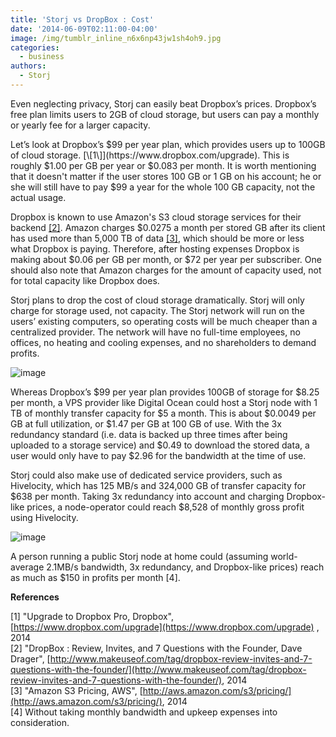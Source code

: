 ```yaml
---
title: 'Storj vs DropBox : Cost'
date: '2014-06-09T02:11:00-04:00'
image: /img/tumblr_inline_n6x6np43jw1sh4oh9.jpg
categories:
  - business
authors:
  - Storj
---
```

Even neglecting privacy, Storj can easily beat Dropbox’s prices. Dropbox’s free plan limits users to 2GB of cloud storage, but users can pay a monthly or yearly fee for a larger capacity. 

<!--more-->

Let’s look at Dropbox’s $99 per year plan, which provides users up to 100GB of cloud storage. [\[1\]](https://www.dropbox.com/upgrade). This is roughly $1.00 per GB per year or $0.083 per month. It is worth mentioning that it doesn't matter if the user stores 100 GB or 1 GB on his account; he or she will still have to pay $99 a year for the whole 100 GB capacity, not the actual usage.

Dropbox is known to use Amazon's S3 cloud storage services for their backend [\[2\]](http://www.makeuseof.com/tag/dropbox-review-invites-and-7-questions-with-the-founder/). Amazon charges $0.0275 a month per stored GB after its client has used more than 5,000 TB of data [\[3\]](http://aws.amazon.com/s3/pricing/), which should be more or less what Dropbox is paying. Therefore, after hosting expenses Dropbox is making about $0.06 per GB per month, or $72 per year per subscriber. One should also note that Amazon charges for the amount of capacity used, not for total capacity like Dropbox does.

Storj plans to drop the cost of cloud storage dramatically. Storj will only charge for storage used, not capacity. The Storj network will run on the users’ existing computers, so operating costs will be much cheaper than a centralized provider. The network will have no full-time employees, no offices, no heating and cooling expenses, and no shareholders to demand profits.

![image](/img/storj-vs-dropbox-1.jpg)

Whereas Dropbox’s $99 per year plan provides 100GB of storage for $8.25 per month, a VPS provider like Digital Ocean could host a Storj node with 1 TB of monthly transfer capacity for $5 a month. This is about $0.0049 per GB at full utilization, or $1.47 per GB at 100 GB of use. With the 3x redundancy standard (i.e. data is backed up three times after being uploaded to a storage service) and $0.49 to download the stored data, a user would only have to pay $2.96 for the bandwidth at the time of use.

Storj could also make use of dedicated service providers, such as Hivelocity, which has 125 MB/s and 324,000 GB of transfer capacity for $638 per month. Taking 3x redundancy into account and charging Dropbox-like prices, a node-operator could reach $8,528 of monthly gross profit using Hivelocity.

![image](/img/storj-vs-dropbox-2.jpg)

A person running a public Storj node at home could (assuming world-average 2.1MB/s bandwidth, 3x redundancy, and Dropbox-like prices) reach as much as $150 in profits per month \[4\].

**References**

\[1\] "Upgrade to Dropbox Pro, Dropbox", [https://www.dropbox.com/upgrade](https://www.dropbox.com/upgrade) , 2014  
\[2\] "DropBox : Review, Invites, and 7 Questions with the Founder, Dave Drager", [http://www.makeuseof.com/tag/dropbox-review-invites-and-7-questions-with-the-founder/](http://www.makeuseof.com/tag/dropbox-review-invites-and-7-questions-with-the-founder/), 2014  
\[3\] "Amazon S3 Pricing, AWS", [http://aws.amazon.com/s3/pricing/](http://aws.amazon.com/s3/pricing/), 2014  
\[4\] Without taking monthly bandwidth and upkeep expenses into consideration.

